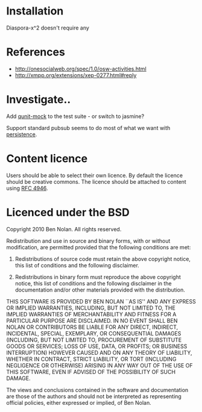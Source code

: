 
# Installation

Diaspora-x^2 doesn't require any 

# References

* http://onesocialweb.org/spec/1.0/osw-activities.html
* http://xmpp.org/extensions/xep-0277.html#reply

# Investigate..

Add [qunit-mock](https://github.com/bitzesty/qunit-mock) to the test suite - or switch to jasmine?

Support standard pubsub seems to do most of what we want with [persistence](http://stackoverflow.com/questions/3831408/how-to-store-pubsub-payloads-in-db).

# Content licence

Users should be able to select their own licence. By default the licence should be creative commons. The licence should be attached to content using [RFC 4946](http://tools.ietf.org/html/rfc4946).


# Licenced under the BSD

Copyright 2010 Ben Nolan. All rights reserved.

Redistribution and use in source and binary forms, with or without modification, are
permitted provided that the following conditions are met:

   1. Redistributions of source code must retain the above copyright notice, this list of
      conditions and the following disclaimer.

   2. Redistributions in binary form must reproduce the above copyright notice, this list
      of conditions and the following disclaimer in the documentation and/or other materials
      provided with the distribution.

THIS SOFTWARE IS PROVIDED BY BEN NOLAN ``AS IS'' AND ANY EXPRESS OR IMPLIED
WARRANTIES, INCLUDING, BUT NOT LIMITED TO, THE IMPLIED WARRANTIES OF MERCHANTABILITY AND
FITNESS FOR A PARTICULAR PURPOSE ARE DISCLAIMED. IN NO EVENT SHALL BEN NOLAN OR
CONTRIBUTORS BE LIABLE FOR ANY DIRECT, INDIRECT, INCIDENTAL, SPECIAL, EXEMPLARY, OR
CONSEQUENTIAL DAMAGES (INCLUDING, BUT NOT LIMITED TO, PROCUREMENT OF SUBSTITUTE GOODS OR
SERVICES; LOSS OF USE, DATA, OR PROFITS; OR BUSINESS INTERRUPTION) HOWEVER CAUSED AND ON
ANY THEORY OF LIABILITY, WHETHER IN CONTRACT, STRICT LIABILITY, OR TORT (INCLUDING
NEGLIGENCE OR OTHERWISE) ARISING IN ANY WAY OUT OF THE USE OF THIS SOFTWARE, EVEN IF
ADVISED OF THE POSSIBILITY OF SUCH DAMAGE.

The views and conclusions contained in the software and documentation are those of the
authors and should not be interpreted as representing official policies, either expressed
or implied, of Ben Nolan.